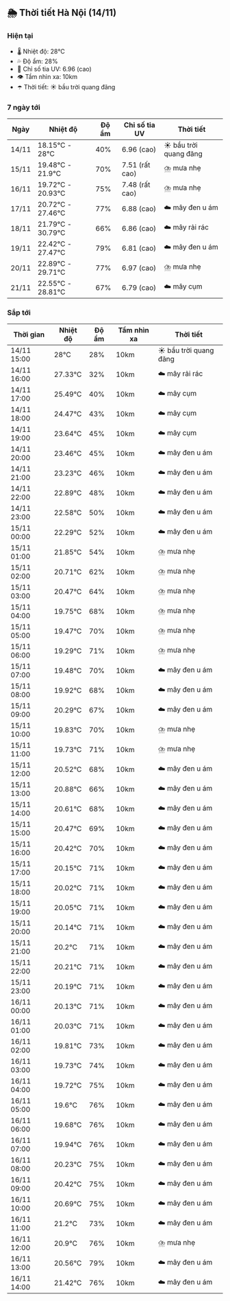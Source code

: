 ## 🌦️ Thời tiết Hà Nội (14/11)

### Hiện tại

- 🌡️ Nhiệt độ: 28℃
- 💦 Độ ẩm: 28%
- 🌟 Chỉ số tia UV: 6.96 (cao)
- 👁️ Tầm nhìn xa: 10km
- ☂️ Thời tiết: ☀️ bầu trời quang đãng

### 7 ngày tới

| Ngày | Nhiệt độ | Độ ẩm | Chỉ số tia UV | Thời tiết |
| --- | --- | --- | --- | --- |
| 14/11 | 18.15℃ - 28℃ | 40% | 6.96 (cao) | ☀️ bầu trời quang đãng |
| 15/11 | 19.48℃ - 21.9℃ | 70% | 7.51 (rất cao) | ⛈️ mưa nhẹ |
| 16/11 | 19.72℃ - 20.93℃ | 75% | 7.48 (rất cao) | ⛈️ mưa nhẹ |
| 17/11 | 20.72℃ - 27.46℃ | 77% | 6.88 (cao) | ☁️ mây đen u ám |
| 18/11 | 21.79℃ - 30.79℃ | 66% | 6.86 (cao) | ☁️ mây rải rác |
| 19/11 | 22.42℃ - 27.47℃ | 79% | 6.81 (cao) | ☁️ mây đen u ám |
| 20/11 | 22.89℃ - 29.71℃ | 77% | 6.97 (cao) | ⛈️ mưa nhẹ |
| 21/11 | 22.55℃ - 28.81℃ | 67% | 6.79 (cao) | ☁️ mây cụm |

### Sắp tới

| Thời gian | Nhiệt độ | Độ ẩm | Tầm nhìn xa | Thời tiết |
| --- | --- | --- | --- | --- |
| 14/11 15:00 | 28℃ | 28% | 10km | ☀️ bầu trời quang đãng |
| 14/11 16:00 | 27.33℃ | 32% | 10km | ☁️ mây rải rác |
| 14/11 17:00 | 25.49℃ | 40% | 10km | ☁️ mây cụm |
| 14/11 18:00 | 24.47℃ | 43% | 10km | ☁️ mây cụm |
| 14/11 19:00 | 23.64℃ | 45% | 10km | ☁️ mây cụm |
| 14/11 20:00 | 23.46℃ | 45% | 10km | ☁️ mây đen u ám |
| 14/11 21:00 | 23.23℃ | 46% | 10km | ☁️ mây đen u ám |
| 14/11 22:00 | 22.89℃ | 48% | 10km | ☁️ mây đen u ám |
| 14/11 23:00 | 22.58℃ | 50% | 10km | ☁️ mây đen u ám |
| 15/11 00:00 | 22.29℃ | 52% | 10km | ☁️ mây đen u ám |
| 15/11 01:00 | 21.85℃ | 54% | 10km | ⛈️ mưa nhẹ |
| 15/11 02:00 | 20.71℃ | 62% | 10km | ⛈️ mưa nhẹ |
| 15/11 03:00 | 20.47℃ | 64% | 10km | ⛈️ mưa nhẹ |
| 15/11 04:00 | 19.75℃ | 68% | 10km | ⛈️ mưa nhẹ |
| 15/11 05:00 | 19.47℃ | 70% | 10km | ⛈️ mưa nhẹ |
| 15/11 06:00 | 19.29℃ | 71% | 10km | ⛈️ mưa nhẹ |
| 15/11 07:00 | 19.48℃ | 70% | 10km | ☁️ mây đen u ám |
| 15/11 08:00 | 19.92℃ | 68% | 10km | ☁️ mây đen u ám |
| 15/11 09:00 | 20.29℃ | 67% | 10km | ☁️ mây đen u ám |
| 15/11 10:00 | 19.83℃ | 70% | 10km | ⛈️ mưa nhẹ |
| 15/11 11:00 | 19.73℃ | 71% | 10km | ⛈️ mưa nhẹ |
| 15/11 12:00 | 20.52℃ | 68% | 10km | ☁️ mây đen u ám |
| 15/11 13:00 | 20.88℃ | 66% | 10km | ☁️ mây đen u ám |
| 15/11 14:00 | 20.61℃ | 68% | 10km | ☁️ mây đen u ám |
| 15/11 15:00 | 20.47℃ | 69% | 10km | ☁️ mây đen u ám |
| 15/11 16:00 | 20.42℃ | 70% | 10km | ☁️ mây đen u ám |
| 15/11 17:00 | 20.15℃ | 71% | 10km | ☁️ mây đen u ám |
| 15/11 18:00 | 20.02℃ | 71% | 10km | ☁️ mây đen u ám |
| 15/11 19:00 | 20.05℃ | 71% | 10km | ☁️ mây đen u ám |
| 15/11 20:00 | 20.14℃ | 71% | 10km | ☁️ mây đen u ám |
| 15/11 21:00 | 20.2℃ | 71% | 10km | ☁️ mây đen u ám |
| 15/11 22:00 | 20.21℃ | 71% | 10km | ☁️ mây đen u ám |
| 15/11 23:00 | 20.19℃ | 71% | 10km | ☁️ mây đen u ám |
| 16/11 00:00 | 20.13℃ | 71% | 10km | ☁️ mây đen u ám |
| 16/11 01:00 | 20.03℃ | 71% | 10km | ☁️ mây đen u ám |
| 16/11 02:00 | 19.81℃ | 73% | 10km | ☁️ mây đen u ám |
| 16/11 03:00 | 19.73℃ | 74% | 10km | ☁️ mây đen u ám |
| 16/11 04:00 | 19.72℃ | 75% | 10km | ☁️ mây đen u ám |
| 16/11 05:00 | 19.6℃ | 76% | 10km | ☁️ mây đen u ám |
| 16/11 06:00 | 19.68℃ | 76% | 10km | ☁️ mây đen u ám |
| 16/11 07:00 | 19.94℃ | 76% | 10km | ☁️ mây đen u ám |
| 16/11 08:00 | 20.23℃ | 75% | 10km | ☁️ mây đen u ám |
| 16/11 09:00 | 20.42℃ | 75% | 10km | ☁️ mây đen u ám |
| 16/11 10:00 | 20.69℃ | 75% | 10km | ☁️ mây đen u ám |
| 16/11 11:00 | 21.2℃ | 73% | 10km | ☁️ mây đen u ám |
| 16/11 12:00 | 20.9℃ | 76% | 10km | ⛈️ mưa nhẹ |
| 16/11 13:00 | 20.56℃ | 79% | 10km | ☁️ mây đen u ám |
| 16/11 14:00 | 21.42℃ | 76% | 10km | ☁️ mây đen u ám |
